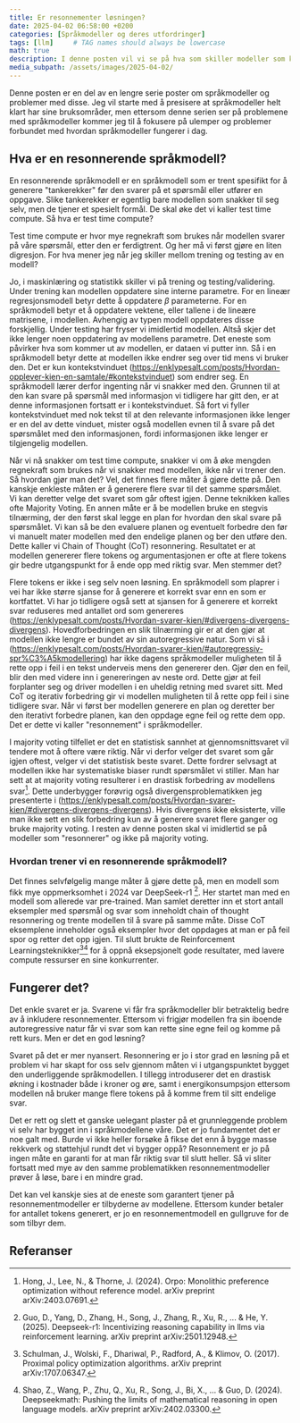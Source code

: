 ```yaml
---
title: Er resonnementer løsningen?
date: 2025-04-02 06:58:00 +0200
categories: [Språkmodeller og deres utfordringer]
tags: [llm]     # TAG names should always be lowercase
math: true
description: I denne posten vil vi se på hva som skiller modeller som kan resonnere fra andre språkmodeller og hvordan det kan påvirke resultatene vi får.
media_subpath: /assets/images/2025-04-02/
---
```

Denne posten er en del av en lengre serie poster om språkmodeller og problemer med disse. Jeg vil starte med å presisere at språkmodeller helt klart har sine bruksområder, men ettersom denne serien ser på problemene med språkmodeller kommer jeg til å fokusere på ulemper og problemer forbundet med hvordan språkmodeller fungerer i dag.

## Hva er en resonnerende språkmodell?
En resonnerende språkmodell er en språkmodell som er trent spesifikt for å generere "tankerekker" før den svarer på et spørsmål eller utfører en oppgave. Slike tankerekker er egentlig bare modellen som snakker til seg selv, men de tjener et spesielt formål. De skal øke det vi kaller test time compute. Så hva er test time compute?

Test time compute er hvor mye regnekraft som brukes når modellen svarer på våre spørsmål, etter den er ferdigtrent. Og her må vi først gjøre en liten digresjon. For hva mener jeg når jeg skiller mellom trening og testing av en modell?

Jo, i maskinlæring og statistikk skiller vi på trening og testing/validering. Under trening kan modellen oppdatere sine interne parametre. For en lineær regresjonsmodell betyr dette å oppdatere $\beta$ parameterne. For en språkmodell betyr et å oppdatere vektene, eller tallene i de lineære matrisene, i modellen. Avhengig av typen modell oppdateres disse forskjellig. Under testing har fryser vi imidlertid modellen. Altså skjer det ikke lenger noen oppdatering av modellens parametre. Det eneste som påvirker hva som kommer ut av modellen, er dataen vi putter inn. Så i en språkmodell betyr dette at modellen ikke endrer seg over tid mens vi bruker den. Det er kun kontekstvinduet (<https://enklypesalt.com/posts/Hvordan-opplever-kien-en-samtale/#kontekstvinduet>) som endrer seg. En språkmodell lærer derfor ingenting når vi snakker med den. Grunnen til at den kan svare på spørsmål med informasjon vi tidligere har gitt den, er at denne informasjonen fortsatt er i kontekstvinduet. Så fort vi fyller kontekstvinduet med nok tekst til at den relevante informasjonen ikke lenger er en del av dette vinduet, mister også modellen evnen til å svare på det spørsmålet med den informasjonen, fordi informasjonen ikke lenger er tilgjengelig modellen.

Når vi nå snakker om test time compute, snakker vi om å øke mengden regnekraft som brukes når vi snakker med modellen, ikke når vi trener den. Så hvordan gjør man det? Vel, det finnes flere måter å gjøre dette på. Den kanskje enkleste måten er å generere flere svar til det samme spørsmålet. Vi kan deretter velge det svaret som går oftest igjen. Denne teknikken kalles ofte Majority Voting. En annen måte er å be modellen bruke en stegvis tilnærming, der den først skal legge en plan for hvordan den skal svare på spørsmålet. Vi kan så be den evaluere planen og eventuelt forbedre den før vi manuelt mater modellen med den endelige planen og ber den utføre den. Dette kaller vi Chain of Thought (CoT) resonnering. Resultatet er at modellen genererer flere tokens og argumentasjonen er ofte at flere tokens gir bedre utgangspunkt for å ende opp med riktig svar. Men stemmer det?

Flere tokens er ikke i seg selv noen løsning. En språkmodell som plaprer i vei har ikke større sjanse for å generere et korrekt svar enn en som er kortfattet. Vi har jo tidligere også sett at sjansen for å generere et korrekt svar reduseres med antallet ord som genereres (<https://enklypesalt.com/posts/Hvordan-svarer-kien/#divergens-divergens-divergens>). Hovedforbedringen en slik tilnærming gir er at den gjør at modellen ikke lengre er bundet av sin autoregressive natur. Som vi så i (<https://enklypesalt.com/posts/Hvordan-svarer-kien/#autoregressiv-spr%C3%A5kmodellering>) har ikke dagens språkmodeller muligheten til å rette opp i feil i en tekst underveis mens den genererer den. Gjør den en feil, blir den med videre inn i genereringen av neste ord. Dette gjør at feil forplanter seg og driver modellen i en uheldig retning med svaret sitt. Med CoT og iterativ forbedring gir vi modellen muligheten til å rette opp feil i sine tidligere svar. Når vi først ber modellen generere en plan og deretter ber den iterativt forbedre planen, kan den oppdage egne feil og rette dem opp. Det er dette vi kaller "resonnement" i språkmodeller.

I majority voting tilfellet er det en statistisk sannhet at gjennomsnittsvaret vil tendere mot å oftere være riktig. Når vi derfor velger det svaret som går igjen oftest, velger vi det statistisk beste svaret. Dette fordrer selvsagt at modellen ikke har systematiske biaser rundt spørsmålet vi stiller. Man har sett at at majority voting resulterer i en drastisk forbedring av modellens svar[^orpo]. Dette underbygger forøvrig også divergensproblematikken jeg presenterte i (<https://enklypesalt.com/posts/Hvordan-svarer-kien/#divergens-divergens-divergens>). Hvis divergens ikke eksisterte, ville man ikke sett en slik forbedring kun av å generere svaret flere ganger og bruke majority voting. I resten av denne posten skal vi imidlertid se på modeller som "resonnerer" og ikke på majority voting.

### Hvordan trener vi en resonnerende språkmodell?
Det finnes selvfølgelig mange måter å gjøre dette på, men en modell som fikk mye oppmerksomhet i 2024 var DeepSeek-r1 [^deepseek]. Her startet man med en modell som allerede var pre-trained. Man samlet deretter inn et stort antall eksempler med spørsmål og svar som inneholdt chain of thought resonnering og trente modellen til å svare på samme måte. Disse CoT eksemplene inneholder også eksempler hvor det oppdages at man er på feil spor og retter det opp igjen. Til slutt brukte de Reinforcement Learningsteknikker[^ppo][^grpo] for å oppnå eksepsjonelt gode resultater, med lavere compute ressurser en sine konkurrenter.


## Fungerer det?
Det enkle svaret er ja. Svarene vi får fra språkmodeller blir betraktelig bedre av å inkludere resonnementer. Ettersom vi frigjør modellen fra sin iboende autoregressive natur får vi svar som kan rette sine egne feil og komme på rett kurs. Men er det en god løsning?

Svaret på det er mer nyansert. Resonnering er jo i stor grad en løsning på et problem vi har skapt for oss selv gjennom måten vi i utgangspunktet bygget den underliggende språkmodellen. I tillegg introduserer det en drastisk økning i kostnader både i kroner og øre, samt i energikonsumpsjon ettersom modellen nå bruker mange flere tokens på å komme frem til sitt endelige svar.

Det er rett og slett et ganske uelegant plaster på et grunnleggende problem vi selv har bygget inn i språkmodellene våre. Det er jo fundamentet det er noe galt med. Burde vi ikke heller forsøke å fikse det enn å bygge masse rekkverk og støttehjul rundt det vi bygger oppå? Resonnement er jo på ingen måte en garanti for at man får riktig svar til slutt heller. Så vi sliter fortsatt med mye av den samme problematikken resonnementmodeller prøver å løse, bare i en mindre grad.

Det kan vel kanskje sies at de eneste som garantert tjener på resonnementmodeller er tilbyderne av modellene. Ettersom kunder betaler for antallet tokens generert, er jo en resonnementmodell en gullgruve for de som tilbyr dem.

## Referanser
[^orpo]: Hong, J., Lee, N., & Thorne, J. (2024). Orpo: Monolithic preference optimization without reference model. arXiv preprint arXiv:2403.07691.
[^ppo]: Schulman, J., Wolski, F., Dhariwal, P., Radford, A., & Klimov, O. (2017). Proximal policy optimization algorithms. arXiv preprint arXiv:1707.06347.
[^grpo]: Shao, Z., Wang, P., Zhu, Q., Xu, R., Song, J., Bi, X., ... & Guo, D. (2024). Deepseekmath: Pushing the limits of mathematical reasoning in open language models. arXiv preprint arXiv:2402.03300.
[^deepseek]: Guo, D., Yang, D., Zhang, H., Song, J., Zhang, R., Xu, R., ... & He, Y. (2025). Deepseek-r1: Incentivizing reasoning capability in llms via reinforcement learning. arXiv preprint arXiv:2501.12948.
